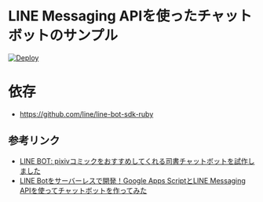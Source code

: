# LINE Messaging APIを使ったチャットボットのサンプル

[![Deploy](https://www.herokucdn.com/deploy/button.svg)](https://heroku.com/deploy)

# 依存
* https://github.com/line/line-bot-sdk-ruby

## 参考リンク
* [LINE BOT: pixivコミックをおすすめしてくれる司書チャットボットを試作しました](http://inside.pixiv.net/entry/2016/12/04/150000)
* [LINE Botをサーバーレスで開発！Google Apps ScriptとLINE Messaging APIを使ってチャットボットを作ってみた](http://inside.pixiv.net/entry/2016/11/14/150000)
